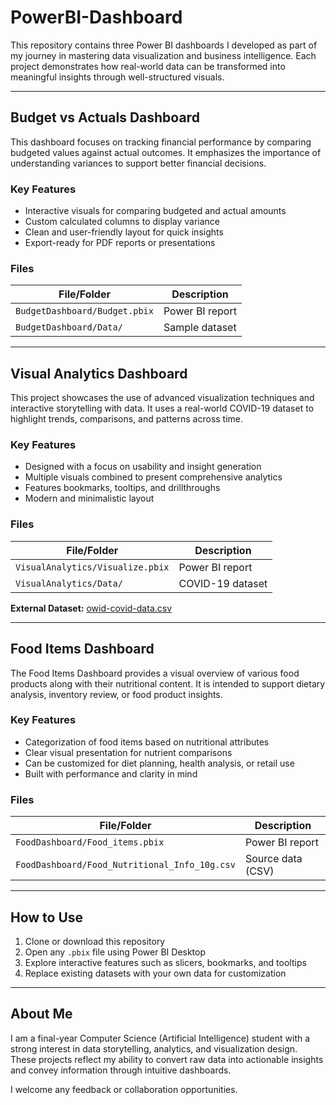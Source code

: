 # PowerBI-Dashboard

This repository contains three Power BI dashboards I developed as part of my journey in mastering data visualization and business intelligence. Each project demonstrates how real-world data can be transformed into meaningful insights through well-structured visuals.

---

## Budget vs Actuals Dashboard

This dashboard focuses on tracking financial performance by comparing budgeted values against actual outcomes. It emphasizes the importance of understanding variances to support better financial decisions.

### Key Features
- Interactive visuals for comparing budgeted and actual amounts  
- Custom calculated columns to display variance  
- Clean and user-friendly layout for quick insights  
- Export-ready for PDF reports or presentations

### Files

| File/Folder                     | Description        |
|--------------------------------|--------------------|
| `BudgetDashboard/Budget.pbix`  | Power BI report    |
| `BudgetDashboard/Data/`        | Sample dataset     |

---

## Visual Analytics Dashboard

This project showcases the use of advanced visualization techniques and interactive storytelling with data. It uses a real-world COVID-19 dataset to highlight trends, comparisons, and patterns across time.

### Key Features
- Designed with a focus on usability and insight generation  
- Multiple visuals combined to present comprehensive analytics  
- Features bookmarks, tooltips, and drillthroughs  
- Modern and minimalistic layout

### Files

| File/Folder                          | Description            |
|-------------------------------------|------------------------|
| `VisualAnalytics/Visualize.pbix`    | Power BI report        |
| `VisualAnalytics/Data/`             | COVID-19 dataset       |

**External Dataset:** [owid-covid-data.csv](https://covid.ourworldindata.org/data/owid-covid-data.csv)


---

## Food Items Dashboard

The Food Items Dashboard provides a visual overview of various food products along with their nutritional content. It is intended to support dietary analysis, inventory review, or food product insights.

### Key Features
- Categorization of food items based on nutritional attributes  
- Clear visual presentation for nutrient comparisons  
- Can be customized for diet planning, health analysis, or retail use  
- Built with performance and clarity in mind

### Files

| File/Folder                                       | Description            |
|--------------------------------------------------|------------------------|
| `FoodDashboard/Food_items.pbix`                  | Power BI report        |
| `FoodDashboard/Food_Nutritional_Info_10g.csv`    | Source data (CSV)      |

---

## How to Use

1. Clone or download this repository  
2. Open any `.pbix` file using Power BI Desktop  
3. Explore interactive features such as slicers, bookmarks, and tooltips  
4. Replace existing datasets with your own data for customization

---

## About Me

I am a final-year Computer Science (Artificial Intelligence) student with a strong interest in data storytelling, analytics, and visualization design. These projects reflect my ability to convert raw data into actionable insights and convey information through intuitive dashboards.

I welcome any feedback or collaboration opportunities.
